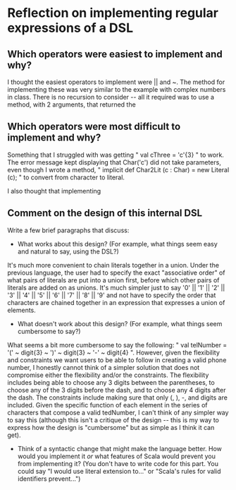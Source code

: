 # Reflection on implementing regular expressions of a DSL

## Which operators were easiest to implement and why?

I thought the easiest operators to implement were || and ~. The method for implementing these was very similar to the example with complex numbers in class. There is no recursion to consider -- all it required was to use a method, with 2 arguments, that returned the 



## Which operators were most difficult to implement and why?

Something that I struggled with was getting  " val cThree = 'c'{3} " to work. The error message kept displaying that Char('c') did not take parameters, even though I wrote a method, "  implicit def Char2Lit (c : Char) = new Literal (c); " to convert from character to literal. 

I also thought that implementing 

## Comment on the design of this internal DSL

Write a few brief paragraphs that discuss:
   + What works about this design? (For example, what things seem easy and
   natural to say, using the DSL?)
   
   It's much more convenient to chain literals together in a union. Under the previous language, the user had to specify the exact "associative order" of what pairs of literals are put into a union first, before which other pairs of literals are added on as unions. It's much simpler just to say '0' || '1' || '2' || '3' || '4' || '5' || '6' || '7' || '8' || '9' and not have to specify the order that characters are chained together in an expression that expresses a union of elements. 
 
   
   
   + What doesn't work about this design? (For example, what things seem
   cumbersome to say?)
   
What seems a bit more cumbersome to say the following: " val telNumber = '(' ~ digit{3} ~ ')' ~ digit{3} ~ '-' ~ digit{4} ". However, given the flexibility and constraints we want users to be able to follow in creating a valid phone number, I honestly cannot think of a simpler solution that does not compromise either the flexibility and/or the constraints. The flexibility includes being able to choose any 3 digits between the parentheses, to choose any of the 3 digits before the dash, and to choose any 4 digits after the dash. The constraints include making sure that only (, ), -, and digits are included. Given the specific function of each element in the series of characters that compose a valid tedNumber, I can't think of any simpler way to say this (although this isn't a critique of the design -- this is my way to express how the design is "cumbersome" but as simple as I think it can get). 
   
  
   + Think of a syntactic change that might make the language better. How would
   you implement it _or_ what features of Scala would prevent you from
   implementing it? (You don't have to write code for this part. You could say
   "I would use literal extension to..." or "Scala's rules for valid
   identifiers prevent...")
   
